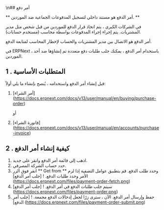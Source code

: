 \n## أمر دفع

** أمر الدفع هو مستند داخلي لتسجيل المدفوعات الجماعية ضد الموردين. **

في الشركات الكبرى ، يتم اتخاذ قرار الدفع للموردين من قبل شخص مثل مدير المشتريات. يتم إجراء إجراء المدفوعات بواسطة محاسب (مستخدم حسابات).

أمر الدفع هو الاتصال بين مدير المشتريات والحساب لإخطار المحاسب لمتابعة الدفع.

في ERPNext ، باستخدام أمر الدفع ، يمكنك جلب طلبات دفع متعددة تم إنشاؤها ضد أحد الموردين.

## 1 \. المتطلبات الأساسية

قبل إنشاء أمر الدفع واستخدامه ، يُنصح بإنشاء ما يلي أولاً:

1. [أمر الشراء] (https://docs.erpnext.com/docs/v13/user/manual/en/buying/purchase-order)
    
    أو
    
2. [فاتورة الشراء] (https://docs.erpnext.com/docs/v13/user/manual/en/accounts/purchase-invoice)
    

## 2 \. كيفية إنشاء أمر الدفع

1. اذهب إلى قائمة أمر الدفع وانقر على جديد.
2. حدد حساب الشركة المصرفي.
3. انقر فوق الزر ** Get from ** وحدد طلب الدفع. قم بتطبيق عوامل التصفية إذا لزم الأمر وحدد طلبات الدفع. ! [جلب أمر الدفع] (https://docs.erpnext.com/files/payment-order-fetch.png)
4. سيتم جلب طلبات الدفع في أمر الدفع. ! [جلب أمر الدفع] (https://docs.erpnext.com/files/payment-order.png)
5. حفظ وإرسال أمر الدفع. الآن ، سترى زرًا لجعل إدخالات الدفع مجمعة. ! [جلب أمر الدفع] (https://docs.erpnext.com/files/payment-order-submit.png)